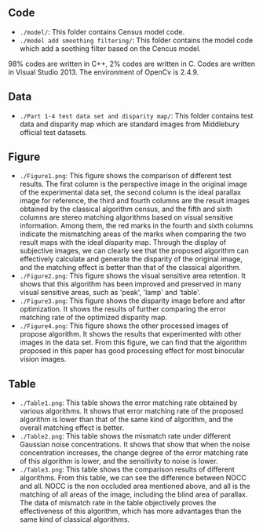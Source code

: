## Code
* `./model/`: This folder contains Census model code.
* `./model add smoothing filtering/`: This folder contains the model code which add a soothing filter based on the Cencus model.

98% codes are written in C++, 2% codes are written in C. Codes are written in Visual Studio 2013. The environment of OpenCv is 2.4.9. 

## Data
* `./Part 1-4 test data set and disparity map/`: This folder contains test data and disparity map which are standard images from Middlebury official test datasets.

## Figure
* `./Figure1.png`: This figure shows the comparison of different test results. The first column is the perspective image in the original image of the experimental data set, the second column is the ideal parallax image for reference, the third and fourth columns are the result images obtained by the classical algorithm census, and the fifth and sixth columns are stereo matching algorithms based on visual sensitive information. Among them, the red marks in the fourth and sixth columns indicate the mismatching areas of the marks when comparing the two result maps with the ideal disparity map. Through the display of subjective images, we can clearly see that the proposed algorithm can effectively calculate and generate the disparity of the original image, and the matching effect is better than that of the classical algorithm. 
* `./Figure2.png`: This figure shows the visual sensitive area retention. It shows that this algorithm has been improved and preserved in many visual sensitive areas, such as 'peak', 'lamp' and 'table'.
* `./Figure3.png`: This figure shows the disparity image before and after optimization. It shows the results of further comparing the error matching rate of the optimized disparity map.
* `./Figure4.png`: This figure shows the other processed images of propose algorithm. It shows the results that experimented with other images in the data set. From this figure, we can find that the algorithm proposed in this paper has good processing effect for most binocular vision images.

## Table
* `./Table1.png`: This table shows the error matching rate obtained by various algorithms. It shows that error matching rate of the proposed algorithm is lower than that of the same kind of algorithm, and the overall matching effect is better.
* `./Table2.png`: This table shows the mismatch rate under different Gaussian noise concentrations. It shows that show that when the noise concentration increases, the change degree of the error matching rate of this algorithm is lower, and the sensitivity to noise is lower.
* `./Table3.png`: This table shows the comparison results of different algorithms. From this table, we can see the difference between NOCC and all. NOCC is the non occluded area mentioned above, and all is the matching of all areas of the image, including the blind area of parallax. The data of mismatch rate in the table objectively proves the effectiveness of this algorithm, which has more advantages than the same kind of classical algorithms.
